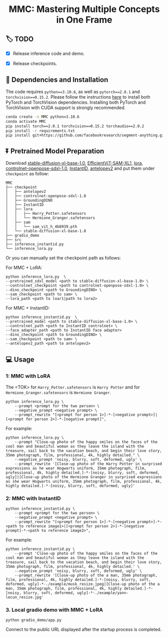 <div align="center">
<h1>MMC: Mastering Multiple Concepts in One Frame</h1>
</div>

## :label: TODO 

- [x] Release inference code and demo.
- [x] Release checkpoints.


## :wrench: Dependencies and Installation


The code requires `python==3.10.6`, as well as `pytorch==2.0.1` and `torchvision==0.15.2`. Please follow the instructions [here](https://pytorch.org/get-started/locally/) to install both PyTorch and TorchVision dependencies. Installing both PyTorch and TorchVision with CUDA support is strongly recommended.

```bash
conda create -n MMC python=3.10.6
conda activate MMC
pip install torch==2.0.1 torchvision==0.15.2 torchaudio==2.0.2
pip install -r requirements.txt
pip install git+https://github.com/facebookresearch/segment-anything.git
```

[//]: # (2.`GroundingDINO` requires manual installation. )

[//]: # ()
[//]: # (Run this so the environment variable will be set under current shell.)

[//]: # (```bash)

[//]: # (export CUDA_HOME=/path/to/cuda-11.3)

[//]: # (```)

[//]: # (In this example, `/path/to/cuda-11.3` should be replaced with the path where your CUDA toolkit is installed.)

[//]: # (```bash)

[//]: # (git clone https://github.com/IDEA-Research/GroundingDINO.git)

[//]: # (cd GroundingDINO/)

[//]: # (pip install -e .)

[//]: # (```)

[//]: # (More installation details can be found in [GroundingDINO]&#40;https://github.com/IDEA-Research/GroundingDINO#install&#41;)

## ⏬ Pretrained Model Preparation

Download [stable-diffusion-xl-base-1.0](https://huggingface.co/stabilityai/stable-diffusion-xl-base-1.0), [EfficientViT-SAM-XL1](https://github.com/mit-han-lab/efficientvit/blob/master/applications/sam.md), [lora](https://huggingface.co/Fucius/MMC_Lora), [controlnet-openpose-sdxl-1.0](https://huggingface.co/thibaud/controlnet-openpose-sdxl-1.0), [InstantID](https://huggingface.co/InstantX/InstantID/tree/main), [antelopev2](https://drive.google.com/file/d/18wEUfMNohBJ4K3Ly5wpTejPfDzp-8fI8/view?usp=sharing) and put them under `checkpoint` as follow:
```angular2html
MMC
├── checkpoint
│   ├── antelopev2
│   ├── controlnet-openpose-sdxl-1.0
│   ├── GroundingDINO
│   ├── InstantID
│   ├── lora
│   │   ├── Harry_Potter.safetensors
│   │   └── Hermione_Granger.safetensors
│   ├── sam
│   │   └── sam_vit_h_4b8939.pth
│   └── stable-diffusion-xl-base-1.0
├── gradio_demo
├── src
├── inference_instantid.py
└── inference_lora.py
```
Or you can manually set the checkpoint path as follows:

For MMC + LoRA:
```
python inference_lora.py  \
--pretrained_sdxl_model <path to stable-diffusion-xl-base-1.0> \
--controlnet_checkpoint <path to controlnet-openpose-sdxl-1.0> \
--dino_checkpoint <path to GroundingDINO> \
--sam_checkpoint <path to sam> \
--lora_path <path to loar1|path to lora2>
```
For MMC + InstantID:
```
python inference_instantid.py  \
--pretrained_model <path to stable-diffusion-xl-base-1.0> \
--controlnet_path <path to InstantID controlnet> \
--face_adapter_path <path to InstantID face adapter>
--dino_checkpoint <path to GroundingDINO> \
--sam_checkpoint <path to sam> \
--antelopev2_path <path to antelopev2>
```

## :computer: Usage

### 1: MMC with LoRA
The &lt;TOK&gt; for `Harry_Potter.safetensors` is `Harry Potter` and for `Hermione_Granger.safetensors` is `Hermione Granger`.
```
python inference_lora.py \
    --prompt <prompt for the two person> \
    --negative_prompt <negative prompt> \
    --prompt_rewrite "[<prompt for person 1>]-*-[<negative prompt>]|[<prompt for person 2>]-*-[negative prompt]",
```
For example:
```
python inference_lora.py \
    --prompt "Close-up photo of the happy smiles on the faces of the cool man and beautiful woman as they leave the island with the treasure, sail back to the vacation beach, and begin their love story, 35mm photograph, film, professional, 4k, highly detailed." \
    --negative_prompt 'noisy, blurry, soft, deformed, ugly' \
    --prompt_rewrite '[Close-up photo of the Harry Potter in surprised expressions as he wear Hogwarts uniform, 35mm photograph, film, professional, 4k, highly detailed.]-*-[noisy, blurry, soft, deformed, ugly]|[Close-up photo of the Hermione Granger in surprised expressions as she wear Hogwarts uniform, 35mm photograph, film, professional, 4k, highly detailed.]-*-[noisy, blurry, soft, deformed, ugly]'
```
### 2: MMC with InstantID

```
python inference_instantid.py \
    --prompt <prompt for the two person> \
    --negative_prompt <negative prompt> \
    --prompt_rewrite "[<prompt for person 1>]-*-[<negative prompt>]-*-<path to reference image1>|[<prompt for person 2>]-*-[negative prompt]-*-<path to reference image2>",
```
For example:
```
python inference_instantid.py \
    --prompt 'Close-up photo of the happy smiles on the faces of the cool man and beautiful woman as they leave the island with the treasure, sail back to the vacation beach, and begin their love story, 35mm photograph, film, professional, 4k, highly detailed.' \
    --negative_prompt 'noisy, blurry, soft, deformed, ugly' \
    --prompt_rewrite '[Close-up photo of the a man, 35mm photograph, film, professional, 4k, highly detailed.]-*-[noisy, blurry, soft, deformed, ugly]-*-./example/musk_resize.jpeg|[Close-up photo of the a man, 35mm photograph, film, professional, 4k, highly detailed.]-*-[noisy, blurry, soft, deformed, ugly]-*-./example/yann-lecun_resize.jpg'
```

### 3. Local gradio demo with MMC + LoRA
```
python gradio_demo/app.py 
```
Connect to the public URL displayed after the startup process is completed.